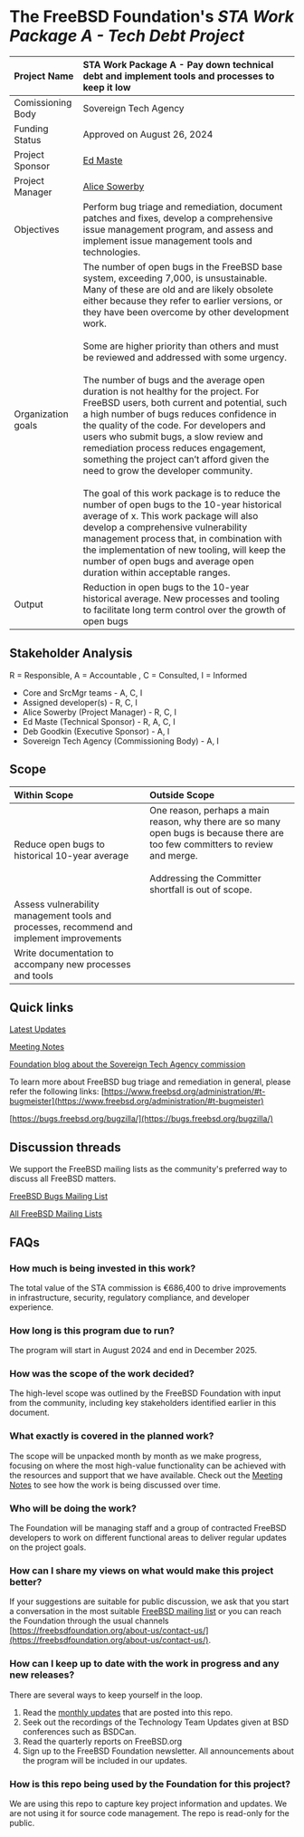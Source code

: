 #  The FreeBSD Foundation's *STA Work Package A - Tech Debt Project*

| Project Name | STA Work Package A - Pay down technical debt and implement tools and processes to keep it low|
| :---- | :---- |
| Comissioning Body | Sovereign Tech Agency |
| Funding Status | Approved on August 26, 2024 |
| Project Sponsor | [Ed Maste](https://github.com/emaste) |
| Project Manager | [Alice Sowerby](https://github.com/alice-sowerby) |
| Objectives | Perform bug triage and remediation, document patches and fixes, develop a comprehensive issue management program, and assess and implement issue management tools and technologies. |
| Organization goals |The number of open bugs in the FreeBSD base system, exceeding 7,000, is unsustainable. Many of these are old and are likely obsolete either because they refer to earlier versions, or they have been overcome by other development work. <br/><br/>Some are higher priority than others and must be reviewed and addressed with some urgency. <br/><br/>The number of bugs and the average open duration is not healthy for the project. For FreeBSD users, both current and potential, such a high number of bugs reduces confidence in the quality of the code. For developers and users who submit bugs, a slow review and remediation process reduces engagement, something the project can’t afford given the need to grow the developer community.  <br/><br/>The goal of this work package is to reduce the number of open bugs to the 10-year historical average of x. This work package will also develop a comprehensive vulnerability management process that, in combination with the implementation of new tooling, will keep the number of open bugs and average open duration within acceptable ranges. |
| Output | Reduction in open bugs to the 10-year historical average. New processes and tooling to facilitate long term control over the growth of open bugs |

## Stakeholder Analysis

R = Responsible, A = Accountable , C = Consulted, I = Informed

* Core and SrcMgr teams - A, C, I
* Assigned developer(s) - R, C, I
* Alice Sowerby (Project Manager) - R, C, I
* Ed Maste (Technical Sponsor) - R, A, C, I
* Deb Goodkin (Executive Sponsor) - A, I
* Sovereign Tech Agency (Commissioning Body) - A, I

## Scope
| Within Scope| Outside Scope           |
|:------------|:--------------------------|
| Reduce open bugs to historical 10-year average | One reason, perhaps a main reason, why there are so many open bugs is because there are too few committers to review and merge. <br/><br/>Addressing the Committer shortfall is out of scope.  |
| Assess vulnerability management tools and processes, recommend and implement improvements| | 
| Write documentation to accompany new processes and tools | | 

## Quick links
[Latest Updates](Updates)

[Meeting Notes](Meeting%20Notes)

[Foundation blog about the Sovereign Tech Agency commission](https://freebsdfoundation.org/blog/sovereign-tech-fund-to-invest-e686400-in-freebsd-infrastructure-modernization/)

To learn more about FreeBSD bug triage and remediation in general, please refer the following links:
[https://www.freebsd.org/administration/#t-bugmeister](https://www.freebsd.org/administration/#t-bugmeister)

[https://bugs.freebsd.org/bugzilla/](https://bugs.freebsd.org/bugzilla/)

## Discussion threads
We support the FreeBSD mailing lists as the community's preferred way to discuss all FreeBSD matters.

[FreeBSD Bugs Mailing List](https://lists.freebsd.org/subscription/freebsd-bugs)

[All FreeBSD Mailing Lists](https://lists.freebsd.org/)

## FAQs

### How much is being invested in this work?

The total value of the STA commission is €686,400 to drive improvements in infrastructure, security, regulatory compliance, and developer experience.

### How long is this program due to run?

The program will start in August 2024 and end in December 2025.

### How was the scope of the work decided? 

The high-level scope was outlined by the FreeBSD Foundation with input from the community, including key stakeholders identified earlier in this document.

### What exactly is covered in the planned work?   
The scope will be unpacked month by month as we make progress, focusing on where the most high-value functionality can be achieved with the resources and support that we have available. Check out the [Meeting Notes](https://github.com/FreeBSDFoundation/Project-STA-A-Tech-Debt/tree/main/Meeting-Notes) to see how the work is being discussed over time.

### Who will be doing the work?

The Foundation will be managing staff and a group of contracted FreeBSD developers to work on different functional areas to deliver regular updates on the project goals. 

### How can I share my views on what would make this project better?
If your suggestions are suitable for public discussion, we ask that you start a conversation in the most suitable [FreeBSD mailing list](https://lists.freebsd.org/) or you can reach the Foundation through the usual channels [https://freebsdfoundation.org/about-us/contact-us/](https://freebsdfoundation.org/about-us/contact-us/).

### How can I keep up to date with the work in progress and any new releases?

There are several ways to keep yourself in the loop. 

1. Read the [monthly updates](monthly-updates) that are posted into this repo.
2. Seek out the recordings of the Technology Team Updates given at BSD conferences such as BSDCan.
4. Read the quarterly reports on FreeBSD.org
5. Sign up to the FreeBSD Foundation newsletter. All announcements about the program will be included in our updates.

### How is this repo being used by the Foundation for this project?
We are using this repo to capture key project information and updates. We are not using it for source code management. The repo is read-only for the public.
